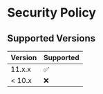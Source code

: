 # Security Policy

## Supported Versions

| Version | Supported          |
| ------- | ------------------ |
| 11.x.x  | :white_check_mark: |
| < 10.x  | :x:                |
